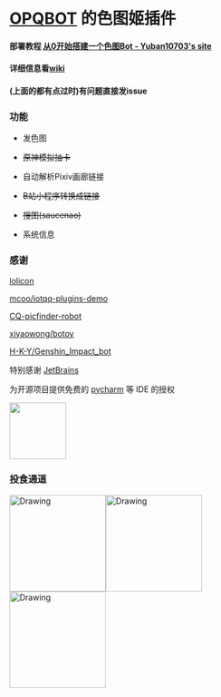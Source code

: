 # [OPQBOT](https://github.com/OPQBOT/OPQ) 的色图姬插件

#### 部署教程 [从0开始搭建一个色图Bot - Yuban10703's site](https://2333.world/_posts/2022_02_13/%E4%BB%8E0%E5%BC%80%E5%A7%8B%E6%90%AD%E5%BB%BA%E4%B8%80%E4%B8%AA%E8%89%B2%E5%9B%BEBot/)

#### 详细信息看[wiki](https://github.com/yuban10703/OPQ-SetuBot/wiki)

#### (上面的都有点过时)有问题直接发issue

### 功能

- 发色图

- ~~原神模拟抽卡~~

- 自动解析Pixiv画廊链接

- ~~B站小程序转换成链接~~

- ~~搜图(saucenao)~~

- 系统信息

### 感谢

[lolicon](https://api.lolicon.app/#/setu)

[mcoo/iotqq-plugins-demo](https://github.com/mcoo/iotqq-plugins-demo)

[CQ-picfinder-robot](https://github.com/Tsuk1ko/CQ-picfinder-robot)

[xiyaowong/botoy](https://github.com/xiyaowong/botoy)

[H-K-Y/Genshin_Impact_bot](https://github.com/H-K-Y/Genshin_Impact_bot)

特别感谢 [JetBrains](https://www.jetbrains.com/?from=OPQ-SetuBot)

为开源项目提供免费的 [pycharm](https://www.jetbrains.com/pycharm/?from=OPQ-SetuBot) 等 IDE 的授权  

[<img src="https://cdn.jsdelivr.net/gh/yuban10703/BlogImgdata/img/20210305185521.png" width="100"/>](https://www.jetbrains.com/?from=OPQ-SetuBot)

### 投食通道

<img src="https://cdn.jsdelivr.net/gh/yuban10703/BlogImgdata/img/支付宝收款码.jpg" alt="Drawing" width="170px" /><img src="https://cdn.jsdelivr.net/gh/yuban10703/BlogImgdata/img/QQ收款码.png" alt="Drawing" width="170px" /><img src="https://cdn.jsdelivr.net/gh/yuban10703/BlogImgdata/img/微信赞赏码.png" alt="Drawing" width="170px" />
